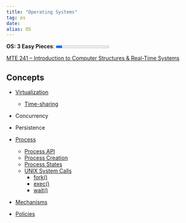 ```yaml
---
title: "Operating Systems"
tag: os
date: 
alias: OS
---
```


**OS: 3 Easy Pieces**:     <progress max=643 value=75> </progress> 

[MTE 241 – Introduction to Computer Structures & Real-Time Systems](MTE%20241%20%E2%80%93%20Introduction%20to%20Computer%20Structures%20&%20Real-Time%20Systems)

## Concepts
- [Virtualization](OS/Virtualization.md)
	- [Time-sharing](OS/Time-sharing.md)
- Concurrency
- Persistence

- [Process](OS/Process.md)
	- [Process API](OS/Process%20API.md)
	- [Process Creation](OS/Process%20Creation.md)
	- [Process States](OS/Process%20States.md)
	- [UNIX System Calls](OS/UNIX%20System%20Calls.md)
		- [fork()](OS/fork().md)
		- [exec()](OS/exec().md)
		- [wait()](OS/wait().md)
- [Mechanisms](OS/Mechanisms.md)
- [Policies](OS/Policies.md)
